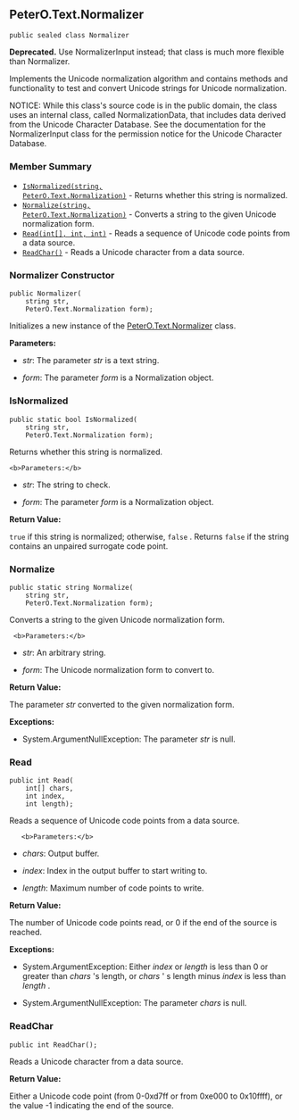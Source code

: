 ## PeterO.Text.Normalizer

    public sealed class Normalizer

<b>Deprecated.</b> Use NormalizerInput instead; that class is much more flexible than Normalizer.

 Implements the Unicode normalization algorithm and contains methods and functionality to test and convert Unicode strings for Unicode normalization.

 NOTICE: While this class's source code is in the public domain, the class uses an internal class, called NormalizationData, that includes data derived from the Unicode Character Database. See the documentation for the NormalizerInput class for the permission notice for the Unicode Character Database.

### Member Summary
* <code>[IsNormalized(string, PeterO.Text.Normalization)](#IsNormalized_string_PeterO_Text_Normalization)</code> - Returns whether this string is normalized.
* <code>[Normalize(string, PeterO.Text.Normalization)](#Normalize_string_PeterO_Text_Normalization)</code> - Converts a string to the given Unicode normalization form.
* <code>[Read(int[], int, int)](#Read_int_int_int)</code> - Reads a sequence of Unicode code points from a data source.
* <code>[ReadChar()](#ReadChar)</code> - Reads a Unicode character from a data source.

<a id="Void_ctor_System_String_PeterO_Text_Normalization"></a>
### Normalizer Constructor

    public Normalizer(
        string str,
        PeterO.Text.Normalization form);

 Initializes a new instance of the [PeterO.Text.Normalizer](PeterO.Text.Normalizer.md) class.

   <b>Parameters:</b>

 * <i>str</i>: The parameter  <i>str</i>
 is a text string.

 * <i>form</i>: The parameter  <i>form</i>
 is a Normalization object.

<a id="IsNormalized_string_PeterO_Text_Normalization"></a>
### IsNormalized

    public static bool IsNormalized(
        string str,
        PeterO.Text.Normalization form);

 Returns whether this string is normalized.

    <b>Parameters:</b>

 * <i>str</i>: The string to check.

 * <i>form</i>: The parameter  <i>form</i>
 is a Normalization object.

<b>Return Value:</b>

 `true`  if this string is normalized; otherwise,  `false` . Returns  `false`  if the string contains an unpaired surrogate code point.

<a id="Normalize_string_PeterO_Text_Normalization"></a>
### Normalize

    public static string Normalize(
        string str,
        PeterO.Text.Normalization form);

 Converts a string to the given Unicode normalization form.

     <b>Parameters:</b>

 * <i>str</i>: An arbitrary string.

 * <i>form</i>: The Unicode normalization form to convert to.

<b>Return Value:</b>

The parameter  <i>str</i>
 converted to the given normalization form.

<b>Exceptions:</b>

 * System.ArgumentNullException:
The parameter  <i>str</i>
 is null.

<a id="Read_int_int_int"></a>
### Read

    public int Read(
        int[] chars,
        int index,
        int length);

 Reads a sequence of Unicode code points from a data source.

       <b>Parameters:</b>

 * <i>chars</i>: Output buffer.

 * <i>index</i>: Index in the output buffer to start writing to.

 * <i>length</i>: Maximum number of code points to write.

<b>Return Value:</b>

The number of Unicode code points read, or 0 if the end of the source is reached.

<b>Exceptions:</b>

 * System.ArgumentException:
Either  <i>index</i>
 or  <i>length</i>
 is less than 0 or greater than  <i>chars</i>
 's length, or  <i>chars</i>
 ' s length minus  <i>index</i>
 is less than  <i>length</i>
.

 * System.ArgumentNullException:
The parameter  <i>chars</i>
 is null.

<a id="ReadChar"></a>
### ReadChar

    public int ReadChar();

 Reads a Unicode character from a data source.

  <b>Return Value:</b>

Either a Unicode code point (from 0-0xd7ff or from 0xe000 to 0x10ffff), or the value -1 indicating the end of the source.
